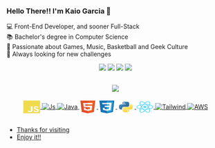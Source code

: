 ### Hello There!! I'm Kaio Garcia 👋

💻 Front-End Developer, and sooner Full-Stack <br/>
📚 Bachelor's degree in Computer Science <br/>
🎵 Passionate about Games, Music, Basketball and Geek Culture <br/>
📆 Always looking for new challenges

<div align="center">
    <!-- RESUME -->
    <a href="https://docs.google.com/document/d/1NMUSkYi68OEOKu2_zcFcJXpfHf44o6GqMcSTPGQWjPg/edit?usp=sharing" target="_blank"><img src="https://img.shields.io/badge/-Currículo-B71C1C?style=for-the-badge&logoColor=white" target="_blank"></a>
    <!-- GMAIL -->
    <a href = "mailto:kaiofbgarcia@gmail.com"><img src="https://img.shields.io/badge/Gmail-D14836?style=for-the-badge&logo=gmail&logoColor=white" target="_blank"></a>
    <!-- INSTAGRAM -->
    <a href="https://instagram.com/kaio_garcia_" target="_blank"><img src="https://img.shields.io/badge/-Instagram-%23E4405F?style=for-the-badge&logo=instagram&logoColor=white" target="_blank"></a>
    <!-- LINKEDIN -->
    <a href="https://www.linkedin.com/in/kaio-felipe-barbosa-garcia-912461196/" target="_blank"><img src="https://img.shields.io/badge/-LinkedIn-%230077B5?style=for-the-badge&logo=linkedin&logoColor=white" target="_blank"></a>
<!--     <a href="https://www.canva.com/design/DAFbmH5TLrA/60WXEK9wuU6CKLu1ZftmqA/edit?utm_content=DAFbmH5TLrA&utm_campaign=designshare&utm_medium=link2&utm_source=sharebutton" target="_blank"><img src="https://img.shields.io/badge/-Currículo_PDF-B71C1C?style=for-the-badge&logoColor=white" target="_blank"></a> -->
<!--     <a href="https://kaiofbgarcia.netlify.app" target="_blank"><img src="https://img.shields.io/badge/-Personal site-B71C1C?style=for-the-badge&logoColor=white" target="_blank"></a> <br/> -->
</div>

##

<div align="center">
  <a href="https://github.com/kaiofbgarcia">
<!--   <img height="180em" src="https://github-readme-stats.vercel.app/api?username=kaiofbgarcia&show_icons=true&theme=midnight-purple&include_all_commits=true&count_private=true"/> -->
  <img height="180em" src="https://github-readme-stats.vercel.app/api/top-langs/?username=kaiofbgarcia&layout=compact&langs_count=7&theme=midnight-purple"/>
</div>
<div align="center" style="display: inline_block"><br>
   <img align="center" alt="Js" height="30" width="40" src="https://raw.githubusercontent.com/devicons/devicon/master/icons/javascript/javascript-plain.svg"/>
   <img align="center" alt="Js" height="30" width="40" src="https://cdn.jsdelivr.net/gh/devicons/devicon@latest/icons/typescript/typescript-plain.svg" />
   <img align="center" alt="Java" height="30" width="40" src="https://cdn.jsdelivr.net/gh/devicons/devicon/icons/java/java-original.svg" />
   <img align="center" alt="HTML" height="30" width="40" src="https://raw.githubusercontent.com/devicons/devicon/master/icons/html5/html5-original.svg">
   <img align="center" alt="CSS" height="30" width="40" src="https://raw.githubusercontent.com/devicons/devicon/master/icons/css3/css3-original.svg">
   <img align="center" alt="Python" height="30" width="40" src="https://raw.githubusercontent.com/devicons/devicon/master/icons/python/python-original.svg">
   <img align="center" alt="React" height="30" width="40" src="https://raw.githubusercontent.com/devicons/devicon/master/icons/react/react-original.svg">
<!--    <img align="center" alt="Bootstrap" height="30" width="40"  src="https://cdn.jsdelivr.net/gh/devicons/devicon/icons/bootstrap/bootstrap-plain.svg" /> -->
   <img align="center" alt="Tailwind" height="30" width="40" src="https://cdn.jsdelivr.net/gh/devicons/devicon@latest/icons/tailwindcss/tailwindcss-original.svg">
   <img align="center" alt="AWS" width="36" src="https://cdn.jsdelivr.net/gh/devicons/devicon@latest/icons/amazonwebservices/amazonwebservices-plain-wordmark.svg" />  
</div>

##

- Thanks for visiting <br/>
- Enjoy it!!
